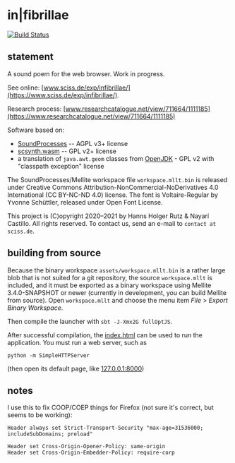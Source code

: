 # in|fibrillae

[![Build Status](https://github.com/Sciss/Infibrillae/workflows/Scala%20CI/badge.svg?branch=main)](https://github.com/Sciss/Infibrillae/actions?query=workflow%3A%22Scala+CI%22)

## statement

A sound poem for the web browser.
Work in progress.

See online: [www.sciss.de/exp/infibrillae/](https://www.sciss.de/exp/infibrillae/).

Research process: [www.researchcatalogue.net/view/711664/1111185](https://www.researchcatalogue.net/view/711664/1111185)

Software based on:
- [SoundProcesses](https://github.com/Sciss/SoundProcesses) -- AGPL v3+ license
- [scsynth.wasm](https://github.com/Sciss/supercollider/tree/wasm) -- GPL v2+ license
- a translation of `java.awt.geom` classes from [OpenJDK](http://openjdk.java.net/) - GPL v2 with "classpath exception" license

The SoundProcesses/Mellite workspace file `workspace.mllt.bin` is released under
Creative Commons Attribution-NonCommercial-NoDerivatives 4.0 International (CC BY-NC-ND 4.0) license.
The font is Voltaire-Regular by Yvonne Schüttler, released under Open Font License.

This project is (C)opyright 2020–2021 by Hanns Holger Rutz & Nayarí Castillo. All rights reserved.
To contact us, send an e-mail to `contact at sciss.de`.

## building from source

Because the binary workspace `assets/workspace.mllt.bin` is a rather large blob that is not suited for
a git repository, the source `workspace.mllt` is included, and it must be exported as a binary workspace
using Mellite 3.4.0-SNAPSHOT or newer (currently in development, you can build Mellite from source).
Open `workspace.mllt` and choose the menu item _File_ > _Export Binary Workspace_.

Then compile the launcher with `sbt -J-Xmx2G fullOptJS`.

After successful compilation, the [index.html](index.html) can be used to run the application.
You must run a web server, such as

    python -m SimpleHTTPServer

(then open its default page, like [127.0.0.1:8000](http://127.0.0.1:8000))

## notes

I use this to fix COOP/COEP things for Firefox (not sure it's correct, but seems to be working):

```
Header always set Strict-Transport-Security "max-age=31536000; includeSubDomains; preload"

Header set Cross-Origin-Opener-Policy: same-origin
Header set Cross-Origin-Embedder-Policy: require-corp
```
